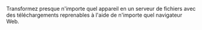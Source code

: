 Transformez presque n'importe quel appareil en un serveur de fichiers avec des téléchargements reprenables à l'aide de n'importe quel navigateur Web.
